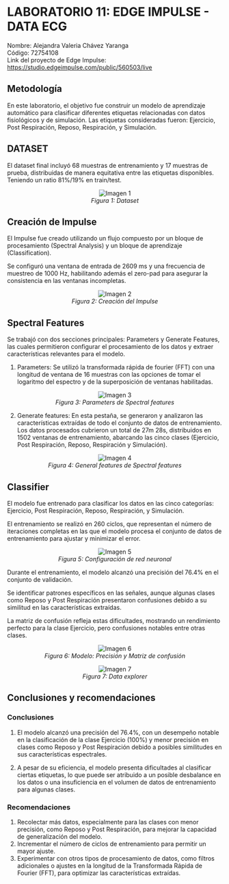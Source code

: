 # **LABORATORIO 11: EDGE IMPULSE - DATA ECG**
Nombre: Alejandra Valeria Chávez Yaranga\
Código: 72754108\
Link del proyecto de Edge Impulse: https://studio.edgeimpulse.com/public/560503/live

## **Metodología** 
En este laboratorio, el objetivo fue construir un modelo de aprendizaje automático para clasificar diferentes etiquetas relacionadas con datos fisiológicos y de simulación. Las etiquetas consideradas fueron: Ejercicio, Post Respiración, Reposo, Respiración, y Simulación.

## **DATASET** 
El dataset final incluyó 68 muestras de entrenamiento y 17 muestras de prueba, distribuidas de manera equitativa entre las etiquetas disponibles. Teniendo un ratio 81%/19% en train/test.

<div align="center">

![Imagen 1](Imágenes/basedatos.png)  
*Figura 1: Dataset*

</div>

## **Creación de Impulse** 

El Impulse fue creado utilizando un flujo compuesto por un bloque de procesamiento (Spectral Analysis) y un bloque de aprendizaje (Classification). 

Se configuró una ventana de entrada de 2609 ms y una frecuencia de muestreo de 1000 Hz, habilitando además el zero-pad para asegurar la consistencia en las ventanas incompletas. 

<div align="center">

![Imagen 2](Imágenes/impulse.png)  
*Figura 2: Creación del Impulse*

</div>

## **Spectral Features** 

Se trabajó con dos secciones principales: Parameters y Generate Features, las cuales permitieron configurar el procesamiento de los datos y extraer características relevantes para el modelo.

1. Parameters: Se utilizó la transformada rápida de fourier (FFT) con una longitud de ventana de 16 muestras con las opciones de  tomar el logaritmo del espectro y de la superposición de ventanas habilitadas.

<div align="center">

![Imagen 3](Imágenes/parameters.png)  
*Figura 3: Parameters de Spectral features*

</div>

2. Generate features: En esta pestaña, se generaron y analizaron las características extraídas de todo el conjunto de datos de entrenamiento. Los datos procesados cubrieron un total de 27m 28s, distribuidos en 1502 ventanas de entrenamiento, abarcando las cinco clases (Ejercicio, Post Respiración, Reposo, Respiración y Simulación).

<div align="center">

![Imagen 4](Imágenes/generate.png)  
*Figura 4: General features de Spectral features*

</div>

## **Classifier** 

El modelo fue entrenado para clasificar los datos en las cinco categorías: Ejercicio, Post Respiración, Reposo, Respiración, y Simulación. 

El entrenamiento se realizó en 260 ciclos, que representan el número de iteraciones completas en las que el modelo procesa el conjunto de datos de entrenamiento para ajustar y minimizar el error. 

<div align="center">

![Imagen 5](Imágenes/neural.png)  
*Figura 5: Configuración de red neuronal*

</div>

Durante el entrenamiento, el modelo alcanzó una precisión del 76.4% en el conjunto de validación. 

Se identificar patrones específicos en las señales, aunque algunas clases como Reposo y Post Respiración presentaron confusiones debido a su similitud en las características extraídas. 

La matriz de confusión refleja estas dificultades, mostrando un rendimiento perfecto para la clase Ejercicio, pero confusiones notables entre otras clases.


<div align="center">

![Imagen 6](Imágenes/data.png)  
*Figura 6: Modelo:  Precisión y Matriz de confusión*

</div>


<div align="center">

![Imagen 7](Imágenes/model.png)  
*Figura 7: Data explorer*

</div>


## **Conclusiones y recomendaciones** 

### **Conclusiones**

1. El modelo alcanzó una precisión del 76.4%, con un desempeño notable en la clasificación de la clase Ejercicio (100%) y menor precisión en clases como Reposo y Post Respiración debido a posibles similitudes en sus características espectrales.

2.  A pesar de su eficiencia, el modelo presenta dificultades al clasificar ciertas etiquetas, lo que puede ser atribuido a un posible desbalance en los datos o una insuficiencia en el volumen de datos de entrenamiento para algunas clases.


### **Recomendaciones**
1. Recolectar más datos, especialmente para las clases con menor precisión, como Reposo y Post Respiración, para mejorar la capacidad de generalización del modelo.
2. Incrementar el número de ciclos de entrenamiento para permitir un mayor ajuste.
3. Experimentar con otros tipos de procesamiento de datos, como filtros adicionales o ajustes en la longitud de la Transformada Rápida de Fourier (FFT), para optimizar las características extraídas.